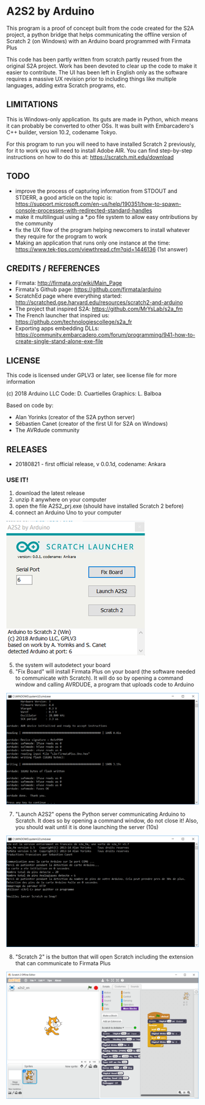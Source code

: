 # A2S2 by Arduino

This program is a proof of concept built from the code created for the
S2A project, a python bridge that helps communicating the offline version
of Scratch 2 (on Windows) with an Arduino board programmed with Firmata Plus

This code has been partly written from scratch partly reused from the
original S2A project. Work has been devoted to clear up the code to make
it easier to contribute. The UI has been left in English only as the
software requires a massive UX revision prior to including things like
multiple languages, adding extra Scratch programs, etc.

## LIMITATIONS

This is Windows-only application. Its guts are made in Python, which means it
can probably be converted to other OSs. It was built with Embarcadero's C++
builder, version 10.2, codename Tokyo.

For this program to run you will need to have installed Scratch 2 previously,
for it to work you will need to install Adobe AIR. You can find step-by-step
instructions on how to do this at: https://scratch.mit.edu/download

## TODO
* improve the process of capturing information from STDOUT and STDERR, a good article on the topic is: https://support.microsoft.com/en-us/help/190351/how-to-spawn-console-processes-with-redirected-standard-handles
* make it multilingual using a *.po file system to allow easy ontributions by the community
* fix the UX flow of the program helping newcomers to install whatever they require for the program to work
* Making an application that runs only one instance at the time: https://www.tek-tips.com/viewthread.cfm?qid=1446136 (1st answer)

## CREDITS / REFERENCES
* Firmata: http://firmata.org/wiki/Main_Page
* Firmata's Github page: https://github.com/firmata/arduino
* ScratchEd page where everything started: http://scratched.gse.harvard.edu/resources/scratch2-and-arduino
* The project that inspired S2A: https://github.com/MrYsLab/s2a_fm
* The French launcher that inspired us: https://github.com/technologiescollege/s2a_fr
* Exporting apps embedding DLLs: https://community.embarcadero.com/forum/programming/941-how-to-create-single-stand-alone-exe-file

## LICENSE

This code is licensed under GPLV3 or later, see license file for more information

(c) 2018 Arduino LLC
Code: D. Cuartielles
Graphics: L. Balboa

Based on code by:
* Alan Yorinks (creator of the S2A python server)
* Sébastien Canet (creator of the first UI for S2A on Windows)
* The AVRdude community

## RELEASES

* 20180821 - first official release, v 0.0.1d, codename: Ankara

### USE IT!

1) download the latest release
2) unzip it anywhere on your computer
3) open the file A2S2_prj.exe (should have installed Scratch 2 before)
4) connect an Arduino Uno to your computer

![A2S2 user interface](https://github.com/arduino/A2S2/raw/master/doc/img/A2S2_UI.PNG "A2S2 user interface")

5) the system will autodetect your board
6) "Fix Board" will install Firmata Plus on your board (the software needed to communicate with Scratch). It will do so by opening a command window and calling AVRDUDE, a program that uploads code to Arduino

![AVRDUDE programming Arduino](https://github.com/arduino/A2S2/raw/master/doc/img/AVRDUDE.PNG "command window programming an Arduino Uno with Firmata Plus")

7) "Launch A2S2" opens the Python server communicating Arduino to Scratch. It does so by opening a command window, do not close it! Also, you should wait until it is done launching the server (10s)

![S2A Python server](https://github.com/arduino/A2S2/raw/master/doc/img/S2A.PNG "S2A Python server in action")

8) "Scratch 2" is the button that will open Scratch including the extension that can communicate to Firmata Plus

![Scratch 2](https://github.com/arduino/A2S2/raw/master/doc/img/Scratch.PNG "Scratch 2 with a blink example running on an Arduino Uno")

